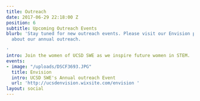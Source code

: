 ```yaml
---
title: Outreach
date: 2017-06-29 22:18:00 Z
position: 6
subtitle: Upcoming Outreach Events
blurb: 'Stay tuned for new outreach events. Please visit our Envision page to learn
  about our annual outreach.

'
intro: Join the women of UCSD SWE as we inspire future women in STEM.
events:
- image: "/uploads/DSCF3693.JPG"
  title: Envision
  intro: UCSD SWE's Annual outreach Event
  url: 'http://ucsdenvision.wixsite.com/envision '
layout: social
---
```


